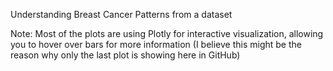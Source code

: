 Understanding Breast Cancer Patterns from a dataset

Note: Most of the plots are using Plotly for interactive visualization, allowing you to hover over bars for more information (I believe this might be the reason why only the last plot is showing here in GitHub)
